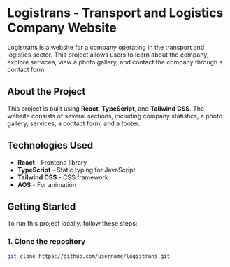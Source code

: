 # Logistrans - Transport and Logistics Company Website

Logistrans is a website for a company operating in the transport and logistics sector. This project allows users to learn about the company, explore services, view a photo gallery, and contact the company through a contact form.

## About the Project

This project is built using **React**, **TypeScript**, and **Tailwind CSS**. The website consists of several sections, including company statistics, a photo gallery, services, a contact form, and a footer.

## Technologies Used

- **React** - Frontend library
- **TypeScript** - Static typing for JavaScript
- **Tailwind CSS** - CSS framework
- **AOS** - For animation

## Getting Started

To run this project locally, follow these steps:

### 1. Clone the repository

```bash
git clone https://github.com/username/logistrans.git
```

